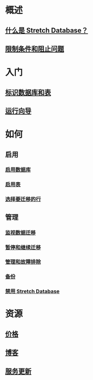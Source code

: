 # 概述
## [什么是 Stretch Database？](https://docs.microsoft.com/sql/sql-server/stretch-database/stretch-database)
## [限制条件和阻止问题](https://docs.microsoft.com/sql/sql-server/stretch-database/limitations-for-stretch-database)

# 入门
## [标识数据库和表](https://docs.microsoft.com/sql/sql-server/stretch-database/stretch-database-databases-and-tables-stretch-database-advisor)
## [运行向导](https://docs.microsoft.com/sql/sql-server/stretch-database/get-started-by-running-the-enable-database-for-stretch-wizard)

# 如何
## 启用
### [启用数据库](https://docs.microsoft.com/sql/sql-server/stretch-database/enable-stretch-database-for-a-database)
### [启用表](https://docs.microsoft.com/sql/sql-server/stretch-database/enable-stretch-database-for-a-table)
### [选择要迁移的行](https://docs.microsoft.com/sql/sql-server/stretch-database/select-rows-to-migrate-by-using-a-filter-function-stretch-database)
## 管理
### [监视数据迁移](https://docs.microsoft.com/sql/sql-server/stretch-database/monitor-and-troubleshoot-data-migration-stretch-database)
### [暂停和继续迁移](https://docs.microsoft.com/sql/sql-server/stretch-database/pause-and-resume-data-migration-stretch-database)
### [管理和故障排除](https://docs.microsoft.com/sql/sql-server/stretch-database/manage-and-troubleshoot-stretch-database)
### [备份](https://docs.microsoft.com/sql/sql-server/stretch-database/backup-stretch-enabled-databases-stretch-database)
### [禁用 Stretch Database](https://docs.microsoft.com/sql/sql-server/stretch-database/disable-stretch-database-and-bring-back-remote-data)

# 资源
## [价格](https://www.azure.cn/pricing/details/sql-server-stretch-database/)
## [博客](https://blogs.technet.microsoft.com/dataplatforminsider/tag/stretch-database/)
## [服务更新](https://www.azure.cn/what-is-new/)
